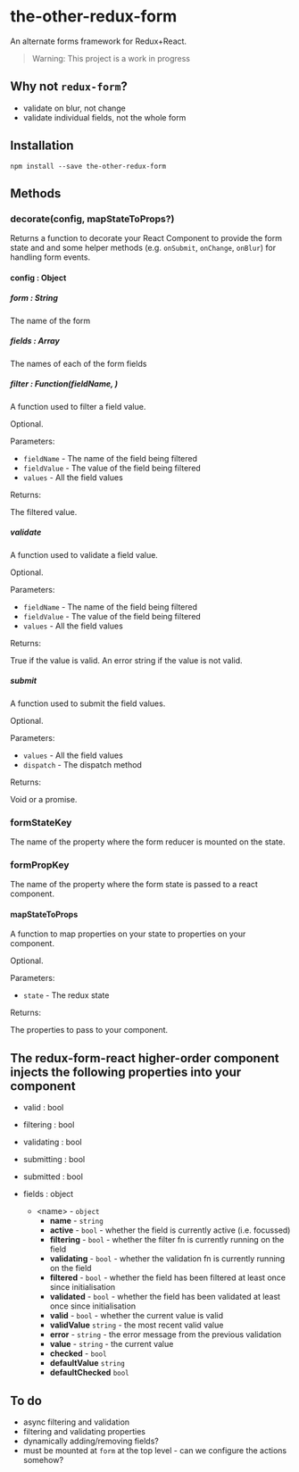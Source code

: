 # the-other-redux-form

An alternate forms framework for Redux+React. 

> Warning: This project is a work in progress

## Why not `redux-form`?

- validate on blur, not change
- validate individual fields, not the whole form

## Installation

    npm install --save the-other-redux-form

## Methods

### decorate(config, mapStateToProps?)

Returns a function to decorate your React Component to provide the form state and and some helper methods (e.g. `onSubmit`, `onChange`, `onBlur`) for handling form events.

#### config : Object

##### form : String

The name of the form

##### fields : Array<String>

The names of each of the form fields

##### filter : Function(fieldName, )
 
A function used to filter a field value.

Optional.

Parameters:

- `fieldName` - The name of the field being filtered
- `fieldValue` - The value of the field being filtered
- `values` - All the field values

Returns:

The filtered value.

##### validate 

A function used to validate a field value.

Optional.

Parameters:

- `fieldName` - The name of the field being filtered
- `fieldValue` - The value of the field being filtered
- `values` - All the field values

Returns:

True if the value is valid. An error string if the value is not valid.

##### submit 

A function used to submit the field values.

Optional.

Parameters:

- `values` - All the field values
- `dispatch` - The dispatch method

Returns:

Void or a promise.

### formStateKey

The name of the property where the form reducer is mounted on the state.

### formPropKey

The name of the property where the form state is passed to a react component.

#### mapStateToProps

A function to map properties on your state to properties on your component.

Optional.

Parameters:

- `state` - The redux state

Returns:

The properties to pass to your component.

## The redux-form-react higher-order component injects the following properties into your component

- valid : bool
- filtering : bool
- validating : bool
- submitting : bool
- submitted : bool

- fields : object
    - &lt;name&gt; - `object`
        - **name** - `string`
        - **active** - `bool` - whether the field is currently active (i.e. focussed)
        - **filtering** - `bool` - whether the filter fn is currently running on the field
        - **validating** - `bool` - whether the validation fn is currently running on the field
        - **filtered** - `bool` - whether the field has been filtered at least once since initialisation
        - **validated** - `bool` - whether the field has been validated at least once since initialisation
        - **valid** - `bool` - whether the current value is valid
        - **validValue** `string` - the most recent valid value
        - **error** - `string` - the error message from the previous validation
        - **value** - `string` - the current value
        - **checked** - `bool`
        - **defaultValue** `string`
        - **defaultChecked** `bool`

## To do
- async filtering and validation
- filtering and validating properties
- dynamically adding/removing fields?
- must be mounted at `form` at the top level - can we configure the actions somehow?

